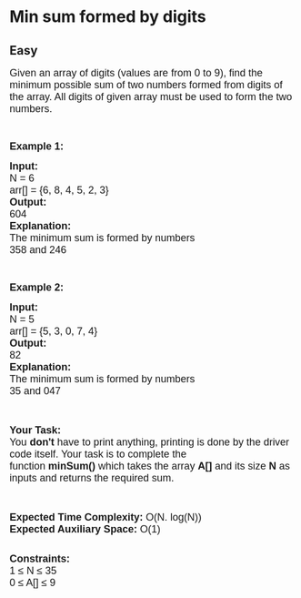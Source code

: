 # Min sum formed by digits
## Easy 
<div class="problem-statement">
                <p></p><p><span style="font-size:18px"><span style="font-family:arial,helvetica,sans-serif">Given an array of digits (values are from 0 to 9), find the minimum possible sum of two numbers formed from digits of the array. All digits of given array must be used to form the two numbers.</span></span></p>

<p>&nbsp;</p>

<p><span style="font-size:18px"><span style="font-family:arial,helvetica,sans-serif"><strong>Example 1:</strong></span></span></p>

<pre><span style="font-size:18px"><span style="font-family:arial,helvetica,sans-serif"><strong>Input:</strong></span>
<span style="font-family:arial,helvetica,sans-serif">N = 6</span>
<span style="font-family:arial,helvetica,sans-serif">arr[] = {6, 8, 4, 5, 2, 3}
</span><strong><span style="font-family:arial,helvetica,sans-serif">Output:</span></strong>
<span style="font-family:arial,helvetica,sans-serif">604
</span><strong><span style="font-family:arial,helvetica,sans-serif">Explanation:</span></strong>
<span style="font-family:arial,helvetica,sans-serif">The minimum sum is formed by numbers </span>
<span style="font-family:arial,helvetica,sans-serif">358 and 246</span></span></pre>

<p>&nbsp;</p>

<p><span style="font-size:18px"><span style="font-family:arial,helvetica,sans-serif"><strong>Example 2:</strong></span></span></p>

<pre><span style="font-size:18px"><span style="font-family:arial,helvetica,sans-serif"><strong>Input:</strong></span>
<span style="font-family:arial,helvetica,sans-serif">N = 5</span>
<span style="font-family:arial,helvetica,sans-serif">arr[] = {5, 3, 0, 7, 4}</span>
<strong><span style="font-family:arial,helvetica,sans-serif">Output:</span></strong>
<span style="font-family:arial,helvetica,sans-serif">82</span>
<strong><span style="font-family:arial,helvetica,sans-serif">Explanation:</span></strong>
<span style="font-family:arial,helvetica,sans-serif">The minimum sum is formed by numbers </span>
<span style="font-family:arial,helvetica,sans-serif">35 and 047</span></span>
</pre>

<p><br>
<br>
<span style="font-size:18px"><span style="font-family:arial,helvetica,sans-serif"><strong>Your Task:</strong><br>
You <strong>don't</strong> have to print anything, printing is done by the driver code itself. Your task is to complete the function&nbsp;<strong>minSum()</strong>&nbsp;which takes the array <strong>A[]</strong> and its size <strong>N</strong><strong> </strong>as inputs and returns the required sum.</span></span><br>
&nbsp;</p>

<p><br>
<span style="font-size:18px"><span style="font-family:arial,helvetica,sans-serif"><strong>Expected Time Complexity: </strong>O(N. log(N))<br>
<strong>Expected Auxiliary Space: </strong>O(1)</span></span></p>

<p><br>
<span style="font-size:18px"><span style="font-family:arial,helvetica,sans-serif"><strong>Constraints:</strong></span><br>
<span style="font-family:arial,helvetica,sans-serif">1 ≤ N ≤ 35<br>
0 ≤ A[] ≤ 9</span></span></p>
 <p></p>
            </div>